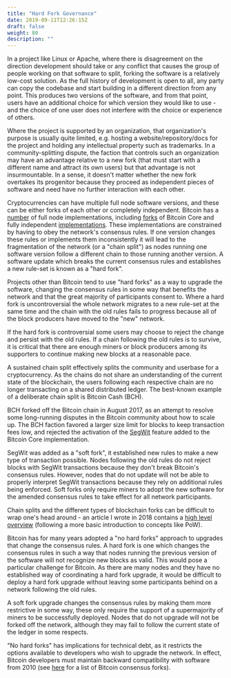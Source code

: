 ```yaml
---
title: "Hard Fork Governance"
date: 2019-09-11T12:26:15Z
draft: false
weight: 80
description: ""
---
```


In a project like Linux or Apache, where there is disagreement on the direction development should take or any conflict that causes the group of people working on that software to split, forking the software is a relatively low-cost solution. As the full history of development is open to all, any party can copy the codebase and start building in a different direction from any point. This produces two versions of the software, and from that point, users have an additional choice for which version they would like to use - and the choice of one user does not interfere with the choice or experience of others. 

Where the project is supported by an organization, that organization's purpose is usually quite limited, e.g. hosting a website/repository/docs for the project and holding any intellectual property such as trademarks. In a community-splitting dispute, the faction that controls such an organization may have an advantage relative to a new fork (that must start with a different name and attract its own users) but that advantage is not insurmountable. In a sense, it doesn't matter whether the new fork overtakes its progenitor because they proceed as independent pieces of software and need have no further interaction with each other.

Cryptocurrencies can have multiple full node software versions, and these can be either forks of each other or completely independent. Bitcoin has a [number](https://coin.dance/nodes) of full node implementations, including [forks](https://github.com/BitcoinUnlimited/BitcoinUnlimited) of Bitcoin Core and fully independent [implementations](https://github.com/btcsuite/btcd). These implementations are constrained by having to obey the network's consensus rules. If one version changes these rules or implements them inconsistently it will lead to the fragmentation of the network (or a "chain split") as nodes running one software version follow a different chain to those running another version. A software update which breaks the current consensus rules and establishes a new rule-set is known as a "hard fork". 

Projects other than Bitcoin tend to use "hard forks" as a way to upgrade the software, changing the consensus rules in some way that benefits the network and that the great majority of participants consent to. Where a hard fork is uncontroversial the whole network migrates to a new rule-set at the same time and  the chain with the old rules fails to progress because all of the block producers have moved to the "new" network. 

If the hard fork is controversial some users may choose to reject the change and persist with the old rules. If a chain following the old rules is to survive, it is critical that there are enough miners or block producers among its supporters to continue making new blocks at a reasonable pace.

A sustained chain split effectively splits the community and userbase for a cryptocurrency. As the chains do not share an understanding of the current state of the blockchain, the users following each respective chain are no longer transacting on a shared distributed ledger. The best-known example of a deliberate chain split is Bitcoin Cash (BCH). 

BCH forked off the Bitcoin chain in August 2017, as an attempt to resolve some long-running disputes in the Bitcoin community about how to scale up. The BCH faction favored a larger size limit for blocks to keep transaction fees low, and rejected the activation of the [SegWit](https://en.wikipedia.org/wiki/SegWit) feature added to the Bitcoin Core implementation. 

SegWit was added as a "soft fork", it established new rules to make a new type of transaction possible. Nodes following the old rules do not reject blocks with SegWit transactions because they don't break Bitcoin's consensus rules. However, nodes that do not update will not be able to properly interpret SegWit transactions because they rely on additional rules being enforced. Soft forks only require miners to adopt the new software for the amended consensus rules to take effect for all network participants.

Chain splits and the different types of blockchain forks can be difficult to wrap one's head around - an article I wrote in 2018 contains a [high level overview](https://blockcommons.org/post/user-perspective/#4-soft-forks-hard-forks-chain-splits-and-free-coins) (following a more basic introduction to concepts like PoW).

Bitcoin has for many years adopted a "no hard forks" approach to upgrades that change the consensus rules. A hard fork is one which changes the consensus rules in such a way that nodes running the previous version of the software will not recognize new blocks as valid. This would pose a particular challenge for Bitcoin. As there are many nodes and they have no established way of coordinating a hard fork upgrade, it would be difficult to deploy a hard fork upgrade without leaving some participants behind on a network following the old rules.

A soft fork upgrade changes the consensus rules by making them more restrictive in some way, these only require the support of a supermajority of miners to be successfully deployed. Nodes that do not upgrade will not be forked off the network, although they may fail to follow the current state of the ledger in some respects. 

"No hard forks" has implications for technical debt, as it restricts the options available to developers who wish to upgrade the network. In effect, Bitcoin developers must maintain backward compatibility with software from 2010 (see [here](https://blog.bitmex.com/bitcoins-consensus-forks/) for a list of Bitcoin consensus forks).

